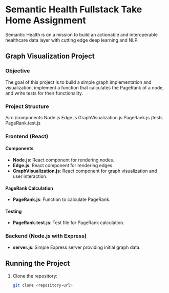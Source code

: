 # Semantic Health Fullstack Take Home Assignment

Semantic Health is on a mission to build an actionable and interoperable healthcare data layer with cutting edge deep learning and NLP.

## Graph Visualization Project

### Objective

The goal of this project is to build a simple graph implementation and visualization, implement a function that calculates the PageRank of a node, and write tests for their functionality.

### Project Structure

/src
/components
Node.js
Edge.js
GraphVisualization.js
PageRank.js
/tests
PageRank.test.js


### Frontend (React)

#### Components

- **Node.js**: React component for rendering nodes.
- **Edge.js**: React component for rendering edges.
- **GraphVisualization.js**: React component for graph visualization and user interaction.

#### PageRank Calculation

- **PageRank.js**: Function to calculate PageRank.

#### Testing

- **PageRank.test.js**: Test file for PageRank calculation.

### Backend (Node.js with Express)

- **server.js**: Simple Express server providing initial graph data.

## Running the Project

1. Clone the repository:

   ```bash
   git clone <repository-url>
